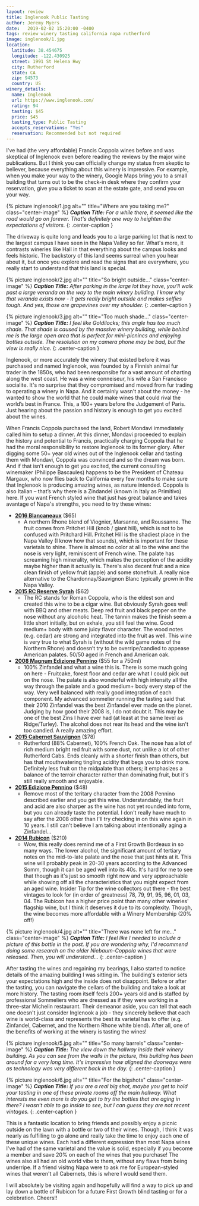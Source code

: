 ```yaml
---
layout: review
title: Inglenook Public Tasting
author: Jeremy Myers
date:   2019-02-02 15:20:00 -0400
tags: review winery tasting california napa rutherford
image: inglenook/1.jpg
location:
  latitude: 38.454675
  longitude: -122.430925
  street: 1991 St Helena Hwy
  city: Rutherford
  state: CA
  zip: 94573
  country: US
winery_details:
  name: Inglenook
  url: https://www.inglenook.com/
  rating: 94
  tasting: $45
  price: $45
  tasting_type: Public Tasting
  accepts_reservations: "Yes"
  reservation: Recommended but not required
---
```

I've had (the very affordable) Francis Coppola wines before and was skeptical of Inglenook even before reading the reviews by the major wine publications.  But I think you can officially change my status from skeptic to believer, because everything about this winery is impressive.  For example, when you make your way to the winery, Google Maps bring you to a small building that turns out to be the check-in desk where they confirm your reservation, give you a ticket to scan at the estate gate, and send you on your way.

{% picture inglenook/1.jpg alt="" title="Where are you taking me?" class="center-image" %}
***Caption Title:*** *For a while there, it seemed like the road would go on forever.  That's definitely one way to heighten the expectations of visitors.*
{: .center-caption }

The driveway is quite long and leads you to a large parking lot that is next to the largest campus I have seen in the Napa Valley so far.  What's more, it contrasts wineries like Hall in that everything about the campus looks and feels historic.  The backstory of this land seems surreal when you hear about it, but once you explore and read the signs that are everywhere, you really start to understand that this land is special.

{% picture inglenook/2.jpg alt="" title="So bright outside..." class="center-image" %}
***Caption Title:*** *After parking in the large lot they have, you'll walk past a large veranda on the way to the main winery building.  I know why that veranda exists now - it gets really bright outside and makes selfies tough.  And yes, those are grapevines over my shoulder.*
{: .center-caption }

{% picture inglenook/3.jpg alt="" title="Too much shade..." class="center-image" %}
***Caption Title:*** *I feel like Goldilocks; this angle has too much shade.  That shade is caused by the massive winery building, while behind me is the large open area that is perfect for mini-picnincs and enjoying bottles outside.  The resolution on my camera phone may be bad, but the view is really nice.*
{: .center-caption }

Inglenook, or more accurately the winery that existed before it was purchased and named Inglenook, was founded by a Finnish animal fur trader in the 1850s, who had been responsibe for a vast amount of charting along the west coast.  He was a wine conneiseur, his wife a San Francisco socialite.  It's no surprise that they compromised and moved from fur trading to operating a winery in Napa.  And it certainly wasn't about the money - he wanted to show the world that he could make wines that could rival the world’s best in France.  This, a 100+ years before the Judgement of Paris.  Just hearing about the passion and history is enough to get you excited about the wines.

When Francis Coppola purchased the land, Robert Mondavi immediately called him to setup a dinner.  At this dinner, Mondavi proceeded to explain the history and potential to Francis, practically charging Coppola that he had the moral responsibility to restore Inglenook to its former glory.  After digging some 50+ year old wines out of the Inglenook cellar and tasting them with Mondavi, Coppola was convinced and so the dream was born.  And if that isn't enough to get you excited, the current consulting winemaker (Philippe Bascaules) happens to be the President of Chateau Margaux, who now flies back to California every few months to make sure that Inglenook is producing amazing wines, as nature intended.  Coppola is also Italian – that’s why there is a Zindandel (known in Italy as Primitivo) here.  If you want French styled wine that just has great balance and takes avantage of Napa's strengths, you need to try these wines:

* [**2016 Blancaneaux**](https://www.inglenook.com/Purchase/Details/BL16) ($65)
  * A northern Rhone blend of Viognier, Marsanne, and Roussanne.  The fruit comes from Pritchet Hill (knob / giant hill), which is not to be confused with Pritchard Hill.  Pritchet Hill is the shadiest place in the Napa Valley (I know how that sounds), which is important for these varietals to shine.  There is almost no color at all to the wine and the nose is very light, reminiscent of French wine.  The palate has screaming high minerality, which makes the perception of the acidity maybe higher than it actually is.  There's also decent fruit and a nice clean finish of yellow fruit (apple) and some stonefruit.  A really nice alternative to the Chardonnay/Sauvignon Blanc typically grown in the Napa Valley.
* [**2015 RC Reserve Syrah**](https://www.inglenook.com/Purchase/Details/RC15) ($62)
  * The RC stands for Roman Coppola, who is the eldest son and created this wine to be a cigar wine.  But obviously Syrah goes well with BBQ and other meats.  Deep red fruit and black pepper on the nose without any alcoholic heat.  The tannin makes the finish seem a little short initially, but on exhale, you still feel the wine.  Good medium+ body with some juicy flavor character.  The wood notes (e.g. cedar) are strong and integrated into the fruit as well.  This wine is very true to what Syrah is (without the wild game notes of the Northern Rhone) and doesn’t try to be overripe/candied to appease American palates.  50/50 aged in French and American oak.  
* [**2008 Magnum Edizione Pennino**](https://www.inglenook.com/Purchase/Details/EP09) ($55 for a 750ml)
  * 100% Zinfandel and what a wine this is.  There is some much going on here - Fruitcake, forest floor and cedar are what I could pick out on the nose.  The palate is also wonderful with high intensity all the way through the palate and a good medium+ body every step of the way.  Very well balanced with really good integration of each component.  My advanced sommelier running the tasting said that their 2010 Zinfandel was the best Zinfandel ever made on the planet.  Judging by how good their 2008 is, I do not doubt it.  This may be one of the best Zins I have ever had (at least at the same level as Ridge/Turley).  The alcohol does not rear its head and the wine isn't too candied.  A really amazing effort.
* [**2015 Cabernet Sauvignon**](https://www.inglenook.com/Purchase/Details/CK15) ($78)
  * Rutherford (88% Cabernet), 100% French Oak.  The nose has a lot of rich medium bright red fruit with some dust, not unlike a lot of other Rutherford Cabs.  Ends cleanly with a shorter finish than others, but has that mouthwatering tingling acidity that begs you to drink more.  Definitely less fruit on the midpalate than others; it emphasizes a balance of the terroir character rather than dominating fruit, but it's still really smooth and enjoyable.  
* [**2015 Edizione Pennino**](https://www.inglenook.com/Purchase/Details/EP15) ($48)
  * Remove most of the teritary character from the 2008 Pennino described earlier and you get this wine.  Understandably, the fruit and acid are also sharper as the wine has not yet rounded into form, but you can already taste the potential.  I don't really have much to say after the 2008 other than I'll try checking in on this wine again in 10 years.  I still can't believe I am talking about intentionally aging a Zinfandel...
* [**2014 Rubicon**](https://www.inglenook.com/Purchase/Details/RB14) ($210)
  * Wow, this really does remind me of a First Growth Bordeaux in so many ways.  The lower alcohol, the significant amount of tertiary notes on the mid-to-late palate and the nose that just hints at it.  This wine will probably peak in 20-30 years according to the Advanced Somm, though it can be aged well into its 40s.  It's hard for me to see that though as it's just so smooth right now and very approachable while showing off all the characteristics that you might expect from an aged wine.  Insider Tip for the wine collectors out there - the best vintages to look for (in order of greatness) 78, 79, 91, 95, 96, 01, 03, 04.  The Rubicon has a higher price point than many other wineries' flagship wine, but I think it deserves it due to its complexity.  Though, the wine becomes more affordable with a Winery Membership (20% off!)

{% picture inglenook/4.jpg alt="" title="There was none left for me..." class="center-image" %}
***Caption Title:*** *I feel like I needed to include a picture of this bottle in the post.  If you are wondering why, I'd recommend doing some research on the older Niebaum-Coppola wines that were released.  Then, you will understand...*
{: .center-caption }

After tasting the wines and regaining my bearings, I also started to notice details of the amazing building I was sitting in.  The building's exterior sets your expectations high and the inside does not disappoint.  Before or after the tasting, you can navigate the cellars of the building and take a look at more history.  The tasting room itself feels 200+ years old and is staffed by professional Sommeliers who are dressed as if they were working in a three-star Michelin restaurant.  Their demeanor aside, you can tell that each one doesn't just consider Inglenook a job - they sincerely believe that each wine is world-class and represents the best its varietal has to offer (e.g. Zinfandel, Cabernet, and the Northern Rhone white blend).  After all, one of the benefits of working at the winery is tasting the wines!

{% picture inglenook/5.jpg alt="" title="So many barrels" class="center-image" %}
***Caption Title:*** *The view down the hallway inside their winery building.  As you can see from the walls in the picture, this building has been around for a very long time.  It's impressive how aligned the doorways were as technology was very different back in the day.*
{: .center-caption }

{% picture inglenook/6.jpg alt="" title="For the bigshots" class="center-image" %}
***Caption Title:*** *If you are a real big shot, maybe you get to hold your tasting in one of these private rooms off the main hallway.  What interests me even more is do you get to try the bottles that are aging in there?  I wasn't able to go inside to see, but I can guess they are not recent vintages.*
{: .center-caption }

This is a fantastic location to bring friends and possibly enjoy a picnic outside on the lawn with a bottle or two of their wines.  Though, I think it was nearly as fulfilling to go alone and really take the time to enjoy each one of these unique wines.  Each had a different expression than most Napa wines I've had of the same varietal and the value is solid, especially if you become a member and save 20% on each of the wines that you purchase!  The wines also all had an old world vibe to them, without any flaws from being underripe.  If a friend visitng Napa were to ask me for European-styled wines that weren't all Cabernets, this is where I would send them.

I will absolutely be visiting again and hopefully will find a way to pick up and lay down a bottle of Rubicon for a future First Growth blind tasting or for a celebration.  Cheers!!
